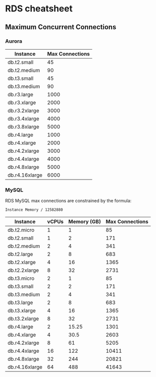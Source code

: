 # RDS cheatsheet

## Maximum Concurrent Connections

### Aurora

| Instance       | Max Connections |
| -------------- | --------------- |
| db.t2.small    | 45              |
| db.t2.medium   | 90              |
| db.t3.small    | 45              |
| db.t3.medium   | 90              |
| db.r3.large    | 1000            |
| db.r3.xlarge   | 2000            |
| db.r3.2xlarge  | 3000            |
| db.r3.4xlarge  | 4000            |
| db.r3.8xlarge  | 5000            |
| db.r4.large    | 1000            |
| db.r4.xlarge   | 2000            |
| db.r4.2xlarge  | 3000            |
| db.r4.4xlarge  | 4000            |
| db.r4.8xlarge  | 5000            |
| db.r4.16xlarge | 6000            |


### MySQL

RDS MySQL max connections are constrained by the formula:

`Instance Memory / 12582880`

| Instance       | vCPUs | Memory (GB) | Max Connections |
| -------------- | ----- | ----------- | --------------- |
| db.t2.micro    | 1     | 1           | 85              |
| db.t2.small    | 1     | 2           | 171             |
| db.t2.medium   | 2     | 4           | 341             |
| db.t2.large    | 2     | 8           | 683             |
| db.t2.xlarge   | 4     | 16          | 1365            |
| db.t2.2xlarge  | 8     | 32          | 2731            |
| db.t3.micro    | 2     | 1           | 85              |
| db.t3.small    | 2     | 2           | 171             |
| db.t3.medium   | 2     | 4           | 341             |
| db.t3.large    | 2     | 8           | 683             |
| db.t3.xlarge   | 4     | 16          | 1365            |
| db.t3.2xlarge  | 8     | 32          | 2731            |
| db.r4.large    | 2     | 15.25       | 1301            |
| db.r4.xlarge   | 4     | 30.5        | 2603            |
| db.r4.2xlarge  | 8     | 61          | 5205            |
| db.r4.4xlarge  | 16    | 122         | 10411           |
| db.r4.8xlarge  | 32    | 244         | 20821           |
| db.r4.16xlarge | 64    | 488         | 41643           |
